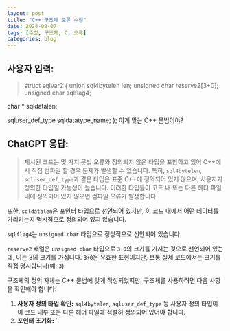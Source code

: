 ```yaml
---
layout: post
title: "C++ 구조체 오류 수정"
date: 2024-02-07
tags: [수정, 구조체, C, 오류]
categories: blog
---
```


## 사용자 입력:
> struct sqlvar2
{
   union sql4bytelen len;
   unsigned char reserve2[3+0];
   unsigned char sqlflag4;

   char * sqldatalen;



   sqluser_def_type sqldatatype_name;
}; 이게 맞는  C++ 문법이야?

## ChatGPT 응답:
> 제시된 코드는 몇 가지 문법 오류와 정의되지 않은 타입을 포함하고 있어 C++에서 직접 컴파일 할 경우 문제가 발생할 수 있습니다. 특히, `sql4bytelen`, `sqluser_def_type`과 같은 타입은 표준 C++에 정의되어 있지 않으며, 사용자가 정의한 타입일 가능성이 높습니다. 이러한 타입들이 코드 내 또는 다른 헤더 파일 내에 정의되어 있지 않으면 컴파일 오류가 발생합니다.

또한, `sqldatalen`은 포인터 타입으로 선언되어 있지만, 이 코드 내에서 어떤 데이터를 가리키는지 명시적으로 정의되어 있지 않습니다. 

`sqlflag4`는 `unsigned char` 타입으로 정상적으로 선언되어 있습니다.

`reserve2` 배열은 `unsigned char` 타입으로 `3+0`의 크기를 가지는 것으로 선언되어 있는데, 이는 3의 크기를 가집니다. `3+0`은 유효한 표현이지만, 보통 실제 코드에서는 크기를 직접 명시합니다(예: `3`).

구조체의 정의 자체는 C++ 문법에 맞게 작성되었지만, 구조체를 사용하려면 다음 사항을 확인해야 합니다:

1. **사용자 정의 타입 확인:** `sql4bytelen`, `sqluser_def_type` 등 사용자 정의 타입이 이 코드 내부 또는 다른 헤더 파일에 적절히 정의되어 있어야 합니다.
2. **포인터 초기화:** `

